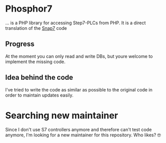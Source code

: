 # Phosphor7
... is a PHP library for accessing Step7-PLCs from PHP. It is a direct translation of the [Snap7](http://snap7.sourceforge.net) code

## Progress
At the moment you can only read and write DBs, but youre welcome to implement the missing code.

## Idea behind the code
I've tried to write the code as similar as possible to the original code in order to maintain updates easily.

# Searching new maintainer
Since I don't use S7 controllers anymore and therefore can't test code anymore, I'm looking for a new maintainer for this repository. Who likes? 🤓
